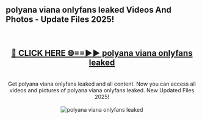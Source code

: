 <h2>polyana viana onlyfans leaked Videos And Photos - Update Files 2025!</h2>
<br>
<div align="center">
<h2><a href="https://top-ai-tools.click/QrbHav" rel="nofollow">🔴 CLICK HERE 🌐==►► polyana viana onlyfans leaked</a></h2>
<br>
Get polyana viana onlyfans leaked and all content. Now you can access all videos and pictures of polyana viana onlyfans leaked. New Updated Files 2025!
<br>
<br>
<a href="https://top-ai-tools.click/QrbHav" rel="nofollow" data-target="animated-image.originalLink"><img src="https://i.ibb.co.com/WyWwxjT/player-gif2.gif" alt="polyana viana onlyfans leaked" style="max-width: 100%; display: inline-block;" data-target="animated-image.originalImage"></a>
</div>
<br>